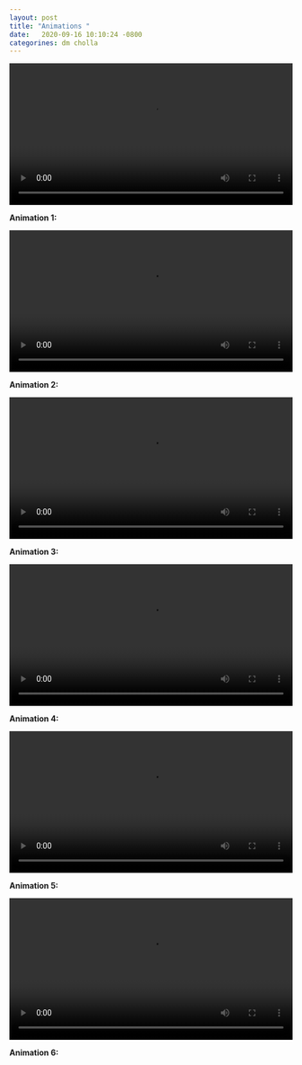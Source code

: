 ```yaml
---
layout: post
title: "Animations "
date:   2020-09-16 10:10:24 -0800
categorines: dm cholla
---
```





<div style="text-align: center">
<video src="{{ site.url }}assets/videos/zeldovich_black.mp4" width="100%"  height="auto" controls preload> </video>
</div>

**Animation 1:**





<div style="text-align: center">
<video src="{{ site.url }}assets/videos/dm_50Mpc_projection_nyx_cholla.mp4" width="100%"  height="auto" controls preload> </video>
</div>

**Animation 2:**



<div style="text-align: center">
<video src="{{ site.url }}assets/videos/dm_gas_density_50Mpc_new.mp4" width="100%"  height="auto" controls preload> </video>
</div>

**Animation 3:**



<div style="text-align: center">
<video src="{{ site.url }}assets/videos/gas_density_temperature_50Mpc_new.mp4" width="100%"  height="auto" controls preload> </video>
</div>

**Animation 4:**




<div style="text-align: center">
<video src="{{ site.url }}assets/videos/phase_diagram_uvb_comparison_balck.mp4" width="100%"  height="auto" controls preload> </video>
</div>

**Animation 5:**


<div style="text-align: center">
<video src="{{ site.url }}assets/videos/cosmo_fly_4k.mp4" width="100%"  height="auto" controls preload> </video>
</div>

**Animation 6:**

